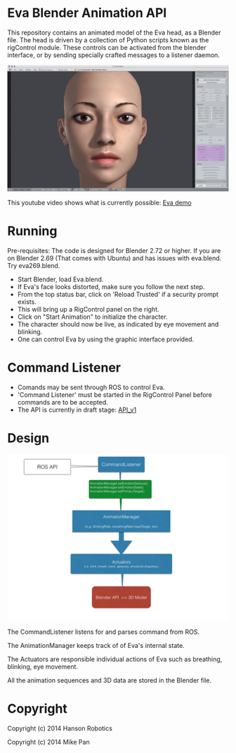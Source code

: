 # Eva Blender Animation API #

This repository contains an animated model of the Eva head, as a
Blender file.  The head is driven by a collection of Python scripts
known as the rigControl module. These controls can be activated from
the blender interface, or by sending specially crafted messages to a
listener daemon.


![Eva Splash](docs/splash.png)


This youtube video shows what is currently possible:
[Eva demo](https://www.youtube.com/watch?v=ICDo_DQbjwQ)

# Running #

Pre-requisites: The code is designed for Blender 2.72 or higher. If you are on Blender 2.69 (That comes with Ubuntu) and has issues with eva.blend. Try eva269.blend.

 * Start Blender, load Eva.blend.
 * If Eva's face looks distorted, make sure you follow the next step.
 * From the top status bar, click on 'Reload Trusted' if a security prompt exists.
 * This will bring up a RigControl panel on the right.
 * Click on "Start Animation" to initialize the character.
 * The character should now be live, as indicated by eye movement and blinking.
 * One can control Eva by using the graphic interface provided.


# Command Listener #
* Comands may be sent through ROS to control Eva.
* 'Command Listener' must be started in the RigControl Panel before commands are to be accepted.
* The API is currently in draft stage: [API_v1](docs/API_v1.md)


# Design #

![UML Diagram](docs/evaEmoDesign.png)

The CommandListener listens for and parses command from ROS.

The AnimationManager keeps track of of Eva's internal state.

The Actuators are responsible individual actions of Eva such as breathing, blinking, eye movement.

All the animation sequences and 3D data are stored in the Blender file.


# Copyright #

Copyright (c) 2014 Hanson Robotics

Copyright (c) 2014 Mike Pan

